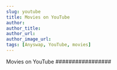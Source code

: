 ```yaml
---
slug: youtube
title: Movies on YouTube
author: 
author_title: 
author_url: 
author_image_url: 
tags: [Anyswap, YouTube, movies]
---
```



Movies on YouTube
#################


